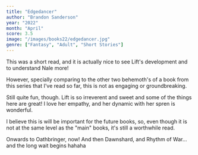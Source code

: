 ```yaml
---
title: "Edgedancer"
author: "Brandon Sanderson"
year: "2022"
month: "April"
score: 3.5
image: "/images/books22/edgedancer.jpg"
genre: ["Fantasy", "Adult", "Short Stories"]
---
```


This was a short read, and it is actually nice to see Lift's development and to understand Nale more!

However, specially comparing to the other two behemoth's of a book from this series that I've read so far, this is not as engaging or groundbreaking.

Still quite fun, though. Lift is so irreverent and sweet and some of the things here are great! I love her empathy, and her dynamic with her spren is wonderful.

I believe this is will be important for the future books, so, even though it is not at the same level as the "main" books, it's still a worthwhile read.

Onwards to Oathbringer, now! And then Dawnshard, and Rhythm of War... and the long wait begins hahaha
